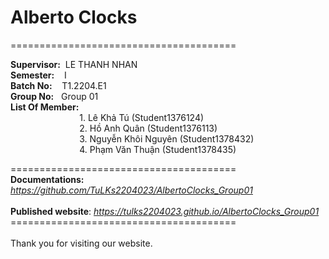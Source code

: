# Alberto Clocks

=======================================

**Supervisor:**&nbsp;   LE THANH NHAN </br>
**Semester:**&nbsp;&nbsp;&nbsp;    I <br>
**Batch No:**&nbsp;&nbsp;&nbsp;     T1.2204.E1 <br>
**Group No:**&nbsp;&nbsp;    Group 01 <br>
**List Of Member:** <br>
&nbsp;&nbsp;&nbsp;&nbsp;&nbsp;&nbsp;&nbsp;&nbsp;&nbsp;&nbsp;&nbsp;&nbsp;&nbsp;&nbsp;&nbsp;&nbsp;&nbsp;&nbsp;&nbsp;&nbsp;&nbsp;&nbsp;&nbsp;&nbsp;&nbsp;&nbsp;&nbsp;     1. Lê Khả Tú (Student1376124) <br>
&nbsp;&nbsp;&nbsp;&nbsp;&nbsp;&nbsp;&nbsp;&nbsp;&nbsp;&nbsp;&nbsp;&nbsp;&nbsp;&nbsp;&nbsp;&nbsp;&nbsp;&nbsp;&nbsp;&nbsp;&nbsp;&nbsp;&nbsp;&nbsp;&nbsp;&nbsp;&nbsp;     2. Hồ Anh Quân (Student1376113) <br>
&nbsp;&nbsp;&nbsp;&nbsp;&nbsp;&nbsp;&nbsp;&nbsp;&nbsp;&nbsp;&nbsp;&nbsp;&nbsp;&nbsp;&nbsp;&nbsp;&nbsp;&nbsp;&nbsp;&nbsp;&nbsp;&nbsp;&nbsp;&nbsp;&nbsp;&nbsp;&nbsp;     3. Nguyễn Khôi Nguyên (Student1378432)<br>
&nbsp;&nbsp;&nbsp;&nbsp;&nbsp;&nbsp;&nbsp;&nbsp;&nbsp;&nbsp;&nbsp;&nbsp;&nbsp;&nbsp;&nbsp;&nbsp;&nbsp;&nbsp;&nbsp;&nbsp;&nbsp;&nbsp;&nbsp;&nbsp;&nbsp;&nbsp;&nbsp;     4. Phạm Văn Thuận (Student1378435)<br>
 
======================================= <br>
**Documentations:**    *https://github.com/TuLKs2204023/AlbertoClocks_Group01*
<br> <br>
**Published website**: *https://tulks2204023.github.io/AlbertoClocks_Group01*
 <br>
=======================================  <br>                            
Thank you for visiting our website.

